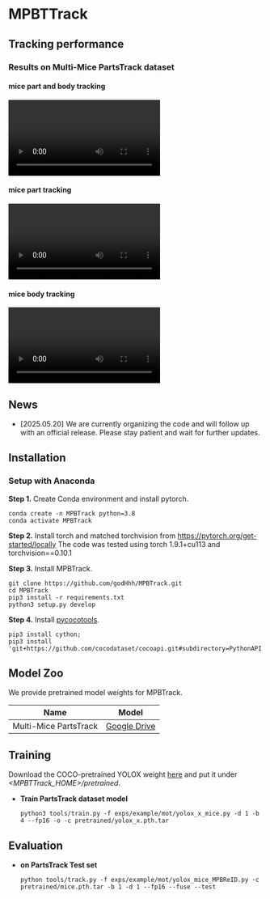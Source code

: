 # MPBTTrack



## Tracking performance
### Results on Multi-Mice PartsTrack dataset

#### mice part and body tracking
![mice](https://github.com/godHhh/MPBTTrack/assets/mice_part_and_body_tracking.mp4)

#### mice part tracking
![mice](https://github.com/godHhh/MPBTTrack/assets/mice_part_tracking.mp4)

#### mice body tracking
![mice](https://github.com/godHhh/MPBTTrack/assets/mice_body_tracking.mp4)

## News

- [2025.05.20] We are currently organizing the code and will follow up with an official release. Please stay patient and wait for further updates.


## Installation
### Setup with Anaconda
**Step 1.** Create Conda environment and install pytorch.
```shell
conda create -n MPBTrack python=3.8
conda activate MPBTrack
```
**Step 2.** Install torch and matched torchvision from https://pytorch.org/get-started/locally
The code was tested using torch 1.9.1+cu113 and torchvision==0.10.1 

**Step 3.** Install MPBTrack.
```shell
git clone https://github.com/godHhh/MPBTrack.git
cd MPBTrack
pip3 install -r requirements.txt
python3 setup.py develop
```
**Step 4.** Install [pycocotools](https://github.com/cocodataset/cocoapi).
```shell
pip3 install cython; 
pip3 install 'git+https://github.com/cocodataset/cocoapi.git#subdirectory=PythonAPI'
```
## Model Zoo
We provide pretrained model weights for MPBTrack. 

| Name | Model                                                                                                |
|-----|  ---------------------------------------------------------------------------------------------------- |
|  Multi-Mice PartsTrack  |  [Google Drive](https://drive.google.com/drive/folders/1dmhvc8hbx?usp=sharing) |


## Training
Download the COCO-pretrained YOLOX weight [here](https://github.com/Megvii-BaseDetection/YOLOX/tree/0.1.0) and put it under *\<MPBTTrack_HOME\>/pretrained*.

* **Train PartsTrack dataset model**

    ```shell
    python3 tools/train.py -f exps/example/mot/yolox_x_mice.py -d 1 -b 4 --fp16 -o -c pretrained/yolox_x.pth.tar
    ```


## Evaluation

* **on PartsTrack Test set**
    ```shell
    python tools/track.py -f exps/example/mot/yolox_mice_MPBReID.py -c pretrained/mice.pth.tar -b 1 -d 1 --fp16 --fuse --test
    ```
